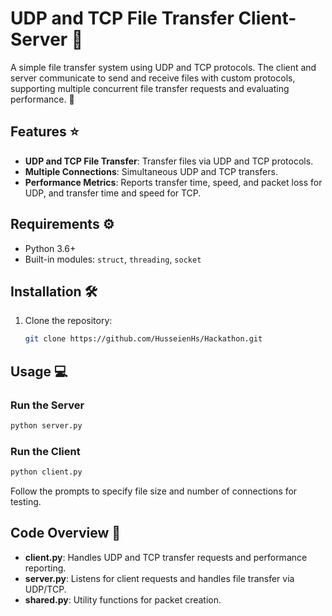 # UDP and TCP File Transfer Client-Server 🚀

A simple file transfer system using UDP and TCP protocols. The client and server communicate to send and receive files with custom protocols, supporting multiple concurrent file transfer requests and evaluating performance. 📡

## Features ⭐
- **UDP and TCP File Transfer**: Transfer files via UDP and TCP protocols.
- **Multiple Connections**: Simultaneous UDP and TCP transfers.
- **Performance Metrics**: Reports transfer time, speed, and packet loss for UDP, and transfer time and speed for TCP.

## Requirements ⚙️
- Python 3.6+
- Built-in modules: `struct`, `threading`, `socket`

## Installation 🛠️
1. Clone the repository:
   ```bash
   git clone https://github.com/HusseienHs/Hackathon.git

## Usage 💻

### Run the Server
```bash
python server.py
```

### Run the Client 
```bash
python client.py
```
Follow the prompts to specify file size and number of connections for testing.

## Code Overview 📝
- **client.py**: Handles UDP and TCP transfer requests and performance reporting.
- **server.py**: Listens for client requests and handles file transfer via UDP/TCP.
- **shared.py**: Utility functions for packet creation.
